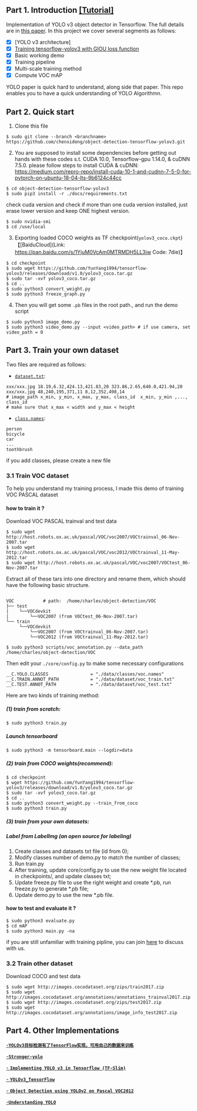 ## Part 1. Introduction [[Tutorial]](https://github.com/YunYang1994/ai-notebooks/blob/master/YOLOv3.md)

Implementation of YOLO v3 object detector in Tensorflow. The full details are in [this paper](https://pjreddie.com/media/files/papers/YOLOv3.pdf).  In this project we cover several segments as follows:<br>
- [x] [YOLO v3 architecture]
- [x] [Training tensorflow-yolov3 with GIOU loss function](https://giou.stanford.edu/)
- [x] Basic working demo
- [x] Training pipeline
- [x] Multi-scale training method
- [x] Compute VOC mAP

YOLO paper is quick hard to understand, along side that paper. This repo enables you to have a quick understanding of YOLO Algorithmn.


## Part 2. Quick start
1. Clone this file
```bashrc
$ sudo git clone --branch <branchname> https://github.com/chenxideng/object-detection-tensorflow-yolov3.git
```

2.  You are supposed to install some dependencies before getting out hands with these codes s.t. CUDA 10.0, Tensorflow-gpu 1.14.0, & cuDNN 7.5.0. please follow steps to install CUDA & cuDNN: 
https://medium.com/repro-repo/install-cuda-10-1-and-cudnn-7-5-0-for-pytorch-on-ubuntu-18-04-lts-9b6124c44cc
```bashrc
$ cd object-detection-tensorflow-yolov3
$ sudo pip3 install -r ./docs/requirements.txt
```
check cuda version and check if more than one cuda version installed, just erase lower version and keep ONE highest version.
```bashrc
$ sudo nvidia-smi
$ cd /use/local
```

3. Exporting loaded COCO weights as TF checkpoint(`yolov3_coco.ckpt`)【[BaiduCloud](Link: https://pan.baidu.com/s/1YjuM0VcAm0MTRMDH5LL3iw Code: 7die)】
```bashrc
$ cd checkpoint
$ sudo wget https://github.com/YunYang1994/tensorflow-yolov3/releases/download/v1.0/yolov3_coco.tar.gz
$ sudo tar -xvf yolov3_coco.tar.gz
$ cd ..
$ sudo python3 convert_weight.py
$ sudo python3 freeze_graph.py
```
4. Then you will get some `.pb` files in the root path.,  and run the demo script
```bashrc
$ sudo python3 image_demo.py
$ sudo python3 video_demo.py --input <video_path> # if use camera, set video_path = 0
```

## Part 3. Train your own dataset
Two files are required as follows:

- [`dataset.txt`](https://raw.githubusercontent.com/YunYang1994/tensorflow-yolov3/master/data/dataset/voc_train.txt): 

```
xxx/xxx.jpg 18.19,6.32,424.13,421.83,20 323.86,2.65,640.0,421.94,20 
xxx/xxx.jpg 48,240,195,371,11 8,12,352,498,14
# image_path x_min, y_min, x_max, y_max, class_id  x_min, y_min ,..., class_id 
# make sure that x_max < width and y_max < height
```

- [`class.names`](https://github.com/YunYang1994/tensorflow-yolov3/blob/master/data/classes/coco.names):

```
person
bicycle
car
...
toothbrush
```
if you add classes, please create a new file

### 3.1 Train VOC dataset
To help you understand my training process, I made this demo of training VOC PASCAL dataset
#### how to train it ?
Download VOC PASCAL trainval  and test data
```bashrc
$ sudo wget http://host.robots.ox.ac.uk/pascal/VOC/voc2007/VOCtrainval_06-Nov-2007.tar
$ sudo wget http://host.robots.ox.ac.uk/pascal/VOC/voc2012/VOCtrainval_11-May-2012.tar
$ sudo wget http://host.robots.ox.ac.uk/pascal/VOC/voc2007/VOCtest_06-Nov-2007.tar
```
Extract all of these tars into one directory and rename them, which should have the following basic structure.

```bashrc

VOC           # path:  /home/charles/object-detection/VOC
├── test
|    └──VOCdevkit
|        └──VOC2007 (from VOCtest_06-Nov-2007.tar)
└── train
     └──VOCdevkit
         └──VOC2007 (from VOCtrainval_06-Nov-2007.tar)
         └──VOC2012 (from VOCtrainval_11-May-2012.tar)
                     
$ sudo python3 scripts/voc_annotation.py --data_path /home/charles/object-detection/VOC
```
Then edit your `./core/config.py` to make some necessary configurations

```bashrc
__C.YOLO.CLASSES                = "./data/classes/voc.names"
__C.TRAIN.ANNOT_PATH            = "./data/dataset/voc_train.txt"
__C.TEST.ANNOT_PATH             = "./data/dataset/voc_test.txt"
```
Here are two kinds of training method: 

##### (1) train from scratch:

```bashrc
$ sudo python3 train.py
```
##### Launch tensorboard
```bashrc
$ sudo python3 -m tensorboard.main --logdir=data
```
##### (2) train from COCO weights(recommend):

```bashrc
$ cd checkpoint
$ wget https://github.com/YunYang1994/tensorflow-yolov3/releases/download/v1.0/yolov3_coco.tar.gz
$ sudo tar -xvf yolov3_coco.tar.gz
$ cd ..
$ sudo python3 convert_weight.py --train_from_coco
$ sudo python3 train.py
```
##### (3) train from your own datasets:
##### Label from LabelImg (an open source for labeling)
1. Create classes and datasets txt file (id from 0);
2. Modify classes number of demo.py to match the number of classes;
3. Run train.py
4. After training, update core/config.py to use the new weight file located in checkpoints/, and update classes txt;
5. Update freeze.py file to use the right weight and create *.pb, run freeze.py to generate *.pb file;
6. Update demo.py to use the new *.pb file.

#### how to test and evaluate it ?
```
$ sudo python3 evaluate.py
$ cd mAP
$ sudo python3 main.py -na
```
if you are still unfamiliar with training pipline, you can join [here](https://github.com/YunYang1994/tensorflow-yolov3/issues/39) to discuss with us.

### 3.2 Train other dataset
Download COCO and test data
```
$ sudo wget http://images.cocodataset.org/zips/train2017.zip
$ sudo wget http://images.cocodataset.org/annotations/annotations_trainval2017.zip
$ sudo wget http://images.cocodataset.org/zips/test2017.zip
$ sudo wget http://images.cocodataset.org/annotations/image_info_test2017.zip 
```

## Part 4. Other Implementations

[-**`YOLOv3目标检测有了TensorFlow实现，可用自己的数据来训练`**](https://mp.weixin.qq.com/s/cq7g1-4oFTftLbmKcpi_aQ)<br>

[-**`Stronger-yolo`**](https://github.com/Stinky-Tofu/Stronger-yolo)<br>

[- **`Implementing YOLO v3 in Tensorflow (TF-Slim)`**](https://itnext.io/implementing-yolo-v3-in-tensorflow-tf-slim-c3c55ff59dbe)

[- **`YOLOv3_TensorFlow`**](https://github.com/wizyoung/YOLOv3_TensorFlow)

[- **`Object Detection using YOLOv2 on Pascal VOC2012`**](https://fairyonice.github.io/Part_1_Object_Detection_with_Yolo_for_VOC_2014_data_anchor_box_clustering.html)

[-**`Understanding YOLO`**](https://hackernoon.com/understanding-yolo-f5a74bbc7967)

